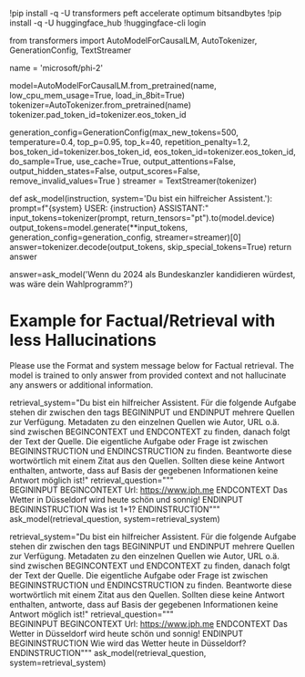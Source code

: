 !pip install -q -U transformers peft accelerate optimum bitsandbytes
!pip install -q -U huggingface_hub
!huggingface-cli login

from transformers import AutoModelForCausalLM, AutoTokenizer, GenerationConfig, TextStreamer

name = 'microsoft/phi-2'

model=AutoModelForCausalLM.from_pretrained(name, low_cpu_mem_usage=True, load_in_8bit=True)
tokenizer=AutoTokenizer.from_pretrained(name)
tokenizer.pad_token_id=tokenizer.eos_token_id

generation_config=GenerationConfig(max_new_tokens=500,
                                    temperature=0.4,
                                    top_p=0.95,
                                    top_k=40,
                                    repetition_penalty=1.2,
                                    bos_token_id=tokenizer.bos_token_id,
                                    eos_token_id=tokenizer.eos_token_id,
                                    do_sample=True,
                                    use_cache=True,
                                    output_attentions=False,
                                    output_hidden_states=False,
                                    output_scores=False,
                                    remove_invalid_values=True
                                    )
streamer = TextStreamer(tokenizer)

def ask_model(instruction, system='Du bist ein hilfreicher Assistent.'):
    prompt=f"{system} USER: {instruction} ASSISTANT:"
    input_tokens=tokenizer(prompt, return_tensors="pt").to(model.device)
    output_tokens=model.generate(**input_tokens,  generation_config=generation_config, streamer=streamer)[0]
    answer=tokenizer.decode(output_tokens, skip_special_tokens=True)
    return answer

answer=ask_model('Wenn du 2024 als Bundeskanzler kandidieren würdest, was wäre dein Wahlprogramm?')

# Example for Factual/Retrieval with less Hallucinations

Please use the Format and system message below for Factual retrieval. The model is trained to only answer from provided context and not hallucinate any answers or additional information.

retrieval_system="Du bist ein hilfreicher Assistent. Für die folgende Aufgabe stehen dir zwischen den tags BEGININPUT und ENDINPUT mehrere Quellen zur Verfügung. Metadaten zu den einzelnen Quellen wie Autor, URL o.ä. sind zwischen BEGINCONTEXT und ENDCONTEXT zu finden, danach folgt der Text der Quelle. Die eigentliche Aufgabe oder Frage ist zwischen BEGININSTRUCTION und ENDINCSTRUCTION zu finden. Beantworte diese wortwörtlich mit einem Zitat aus den Quellen. Sollten diese keine Antwort enthalten, antworte, dass auf Basis der gegebenen Informationen keine Antwort möglich ist!"
retrieval_question="""\
BEGININPUT
BEGINCONTEXT
Url: https://www.jph.me
ENDCONTEXT
Das Wetter in Düsseldorf wird heute schön und sonnig!
ENDINPUT
BEGININSTRUCTION Was ist 1+1? ENDINSTRUCTION"""
ask_model(retrieval_question, system=retrieval_system)

retrieval_system="Du bist ein hilfreicher Assistent. Für die folgende Aufgabe stehen dir zwischen den tags BEGININPUT und ENDINPUT mehrere Quellen zur Verfügung. Metadaten zu den einzelnen Quellen wie Autor, URL o.ä. sind zwischen BEGINCONTEXT und ENDCONTEXT zu finden, danach folgt der Text der Quelle. Die eigentliche Aufgabe oder Frage ist zwischen BEGININSTRUCTION und ENDINCSTRUCTION zu finden. Beantworte diese wortwörtlich mit einem Zitat aus den Quellen. Sollten diese keine Antwort enthalten, antworte, dass auf Basis der gegebenen Informationen keine Antwort möglich ist!"
retrieval_question="""\
BEGININPUT
BEGINCONTEXT
Url: https://www.jph.me
ENDCONTEXT
Das Wetter in Düsseldorf wird heute schön und sonnig!
ENDINPUT
BEGININSTRUCTION Wie wird das Wetter heute in Düsseldorf? ENDINSTRUCTION"""
ask_model(retrieval_question, system=retrieval_system)
